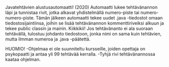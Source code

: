 Javatehtävien alustusautomaatti! (2020)
Automaatti lukee tehtävänannon läpi ja tunnistaa rivit, jotka alkavat yhdistelmällä numero-piste tai numero-numero-piste.
Tämän jälkeen automaatti tekee uudet .java -tiedostot omaan tiedostosijaintiinsa, joihin se lisää
tehtävänannon kommenttiriveiksi alkuun ja tekee public classin ja mainin. Kiikkikii!
Jos tehtävänanto ei ala suoraan tehtävällä, tulostuu johdanto tiedostoon, jonka nimi on sama kuin tehtävien, mutta ilmman
numeroa ja .java -päätettä.

HUOMIO!
-Ohjelmaa ei ole suunniteltu kursseille, joiden opettaja on psykopaatti ja antaa yli 99 tehtävää kerralla.
-Tyhjä rivi tehtävänannossa kaataa ohjelman.
